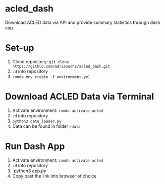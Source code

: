 # acled_dash
Download ACLED data via API and provide summary statistics through dash app.

# Set-up
1) Clone repository: `git clone https://github.com/adrianochs/acled_dash.git`
2) `cd` into repository
3) `conda env create -f environment.yml`

# Download ACLED Data via Terminal
1) Activate environment: `conda activate acled`
2) `cd` into repository
3) `python3 data_loader.py`
4) Data can be found in folder `/data`

# Run Dash App
1) Activate environment: `conda activate acled`
2) `cd` into repository
3) `python3 app.py
4) Copy past the link into browser of choice